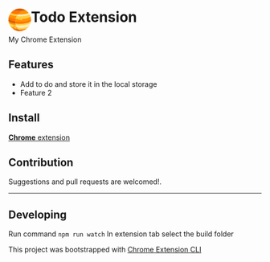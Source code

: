 # <img src="public/icons/icon_48.png" width="45" align="left"> Todo Extension

My Chrome Extension

## Features

- Add to do and store it in the local storage
- Feature 2

## Install

[**Chrome** extension]() <!-- TODO: Add chrome extension link inside parenthesis -->

## Contribution

Suggestions and pull requests are welcomed!.

---

## Developing

Run command `npm run watch`
In extension tab select the build folder

This project was bootstrapped with [Chrome Extension CLI](https://github.com/dutiyesh/chrome-extension-cli)
